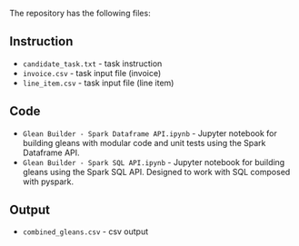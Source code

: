 The repository has the following files: 

## Instruction 
 - `candidate_task.txt` - task instruction
 - `invoice.csv` - task input file (invoice)
 - `line_item.csv` - task input file (line item)

## Code 
 - `Glean Builder - Spark Dataframe API.ipynb` - Jupyter notebook for building gleans with modular code and unit tests using the Spark Dataframe API.
 - `Glean Builder - Spark SQL API.ipynb` - Jupyter notebook for building gleans using the Spark SQL API. Designed to work with SQL composed with pyspark.

## Output
 - `combined_gleans.csv` - csv output
